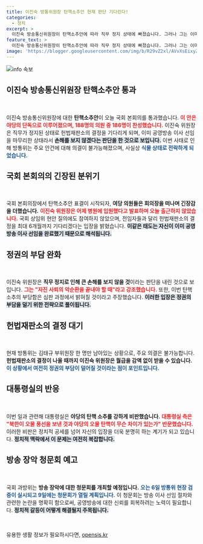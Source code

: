 ```yaml
---
title: 이진숙 방통위원장 탄핵소추안 헌재 판단 기다린다!
categories:
  - 정치
excerpt: >
  이진숙 방송통신위원장이 탄핵소추안에 따라 직무 정지 상태에 빠졌습니다. 그러나 그는 이미 공영방송 이사를 선임해 큰 손해가 없고, 긴 헌재 절차를 기다릴 계획입니다. 탄핵의 부당성을 주장하며 반발하는 그와 여당의 반응은 어떤 걸까요?
feature_text: >
  이진숙 방송통신위원장이 탄핵소추안에 따라 직무 정지 상태에 빠졌습니다. 그러나 그는 이미 공영방송 이사를 선임해 큰 손해가 없고, 긴 헌재 절차를 기다릴 계획입니다. 탄핵의 부당성을 주장하며 반발하는 그와 여당의 반응은 어떤 걸까요?
image: 'https://blogger.googleusercontent.com/img/b/R29vZ2xl/AVvXsEixyZcFfHzMRdzZMjFBmAUKJYCLCGyLL1o632UiGVXcaFdKo_bkvkuCioo0uUKlGfBVcT3P84aROyZIXSBEx3Aw5nCQ3pTgDom1WDC4m8eifvWiAmWEEVb4x6G_l8C0QH225ldMjyaFvpxGEBGNO37VmDTDMHGhJPq73UglMfDca1-0aw/s1600/blogspot.png'
---
```


<p><img src="https://blogger.googleusercontent.com/img/b/R29vZ2xl/AVvXsEixyZcFfHzMRdzZMjFBmAUKJYCLCGyLL1o632UiGVXcaFdKo_bkvkuCioo0uUKlGfBVcT3P84aROyZIXSBEx3Aw5nCQ3pTgDom1WDC4m8eifvWiAmWEEVb4x6G_l8C0QH225ldMjyaFvpxGEBGNO37VmDTDMHGhJPq73UglMfDca1-0aw/s1600/blogspot.png" alt="info 속보" /></p>

<h2 data-ke-size="size26">이진숙 방송통신위원장 탄핵소추안 통과</h2>

<p data-ke-size="size16">&nbsp;</p>

<p>이진숙 방송통신위원장에 대한 <b>탄핵소추안</b>이 오늘 국회 본회의를 통과했습니다. <b><span style="color: #ee2323;">이 안은 야당의 단독으로 이루어졌으며, 188명의 의원 중 186명이 찬성했습니다.</span></b> 이진숙 위원장은 직무가 정지된 상태로 헌법재판소의 결정을 기다리게 되며, 이미 공영방송 이사 선임을 마무리한 상태라서 <b><span style="background-color: #21538527;">손해를 보지 않겠다는 판단을 한 것으로 보입니다.</span></b> 이번 사태로 인해 방통위는 주요 안건에 대해 의결이 불가능해졌으며, 사실상 <b><span style="color: #1a5490;">식물 상태로 전락하게 되었습니다.</span></b></p>

<h2 data-ke-size="size26">국회 본회의의 긴장된 분위기</h2>

<p data-ke-size="size16">&nbsp;</p>

<p>국회 본회의장에서 탄핵소추안 표결이 시작되자, <b>여당 의원들은 회의장을 떠나며 긴장감을 더했습니다.</b> <b><span style="color: #ee2323;">이진숙 위원장은 어제 병원에 입원했다고 발표하며 오늘 출근하지 않았습니다.</span></b> 국회 상임위 현안 질의에도 참여하지 않았으며, 전임자들과 달리 헌법재판소의 결정을 최대 6개월까지 기다리겠다는 입장을 밝혔습니다. <b><span style="background-color: #21538527;">이같은 태도는 자신이 이미 공영방송 이사 선임을 완료했기 때문으로 해석됩니다.</span></b></p>

<h2 data-ke-size="size26">정권의 부담 완화</h2>

<p data-ke-size="size16">&nbsp;</p>

<p>이진숙 위원장은 <b>직무 정지로 인해 큰 손해를 보지 않을 것</b>이라는 판단을 내린 것으로 보입니다. <b><span style="color: #ee2323;">그는 "자진 사퇴의 악순환을 끝내야 할 때"라고 강조했습니다.</span></b> 또한, 이번 탄핵 소추의 부당함은 심판 과정에서 밝혀질 것이라고 주장했습니다. <b><span style="background-color: #21538527;">이러한 입장은 정권의 부담을 덜기 위한 전략으로 풀이됩니다.</span></b> </p>

<h2 data-ke-size="size26">헌법재판소의 결정 대기</h2>

<p data-ke-size="size16">&nbsp;</p>

<p>현재 방통위는 김태규 부위원장 한 명만 남아있는 상황으로, 주요 의결은 불가능합니다. <b>헌법재판소의 결정이 나올 때까지 이진숙 위원장은 월급을 감액 없이 받을 수 있습니다.</b> <b><span style="color: #1a5490;">이 상황에서 여전히 정권의 부담이 덜어질 것이라는 점이 포인트입니다.</span></b> </p>

<h2 data-ke-size="size26">대통령실의 반응</h2>

<p data-ke-size="size16">&nbsp;</p>

<p>이번 일과 관련해 대통령실은 <b>야당의 탄핵 소추를 강하게 비판했습니다.</b> <b><span style="color: #ee2323;">대통령실 측은 "북한이 오물 풍선을 보낸 것과 야당의 오물 탄핵이 무슨 차이가 있는가" 반문했습니다.</span></b> 이러한 비판은 정치적 공세를 넘어 자신의 입장을 더욱 분명히 하는 계기가 되고 있습니다. <b><span style="background-color: #21538527;">정치적 맥락에서 이 문제는 여전히 복잡합니다.</span></b></p>

<h2 data-ke-size="size26">방송 장악 청문회 예고</h2>

<p data-ke-size="size16">&nbsp;</p>

<p>국회 과방위는 <b>방송 장악에 대한 청문회를 개최할 예정입니다.</b> <b><span style="color: #1a5490;">오는 6일 방통위 현장 검증이 실시되고 9일에는 청문회가 열릴 계획입니다.</span></b> 이 청문회는 방송 이사 선임 절차와 관련한 논란을 명확히 함으로써, 공영방송에 대한 신뢰를 회복하려는 노력이 필요합니다. <b><span style="background-color: #21538527;">정치적 갈등이 어떻게 해결될지 주목됩니다.</span></b></p>

<p data-ke-size="size16">&nbsp;</p>
유용한 생활 정보가 필요하시다면, <a href="https://opensis.kr" rel="dofollow">opensis.kr</a>


